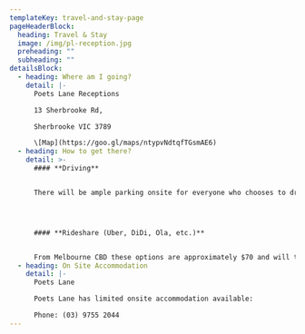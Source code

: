 ```yaml
---
templateKey: travel-and-stay-page
pageHeaderBlock:
  heading: Travel & Stay
  image: /img/pl-reception.jpg
  preheading: ""
  subheading: ""
detailsBlock:
  - heading: Where am I going?
    detail: |-
      Poets Lane Receptions

      13 Sherbrooke Rd,

      Sherbrooke VIC 3789

      \[Map](https://goo.gl/maps/ntypvNdtqfTGsmAE6)
  - heading: How to get there?
    detail: >-
      #### **Driving**


      There will be ample parking onsite for everyone who chooses to drive.




      #### **Rideshare (Uber, DiDi, Ola, etc.)**


      From Melbourne CBD these options are approximately $70 and will take around an hour depending on traffic.
  - heading: On Site Accommodation
    detail: |-
      Poets Lane

      Poets Lane has limited onsite accommodation available:

      Phone: (03) 9755 2044
---
```

